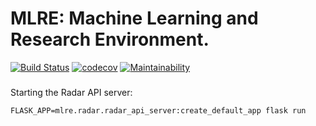 # MLRE: Machine Learning and Research Environment.
[![Build Status](https://travis-ci.com/cabrust/mlre.svg?branch=master)](https://travis-ci.com/cabrust/mlre)
[![codecov](https://codecov.io/gh/cabrust/mlre/branch/master/graph/badge.svg)](https://codecov.io/gh/cabrust/mlre)
[![Maintainability](https://api.codeclimate.com/v1/badges/fce3f41be52403aaa260/maintainability)](https://codeclimate.com/github/cabrust/mlre/maintainability)


###
Starting the Radar API server:
``` shell script
FLASK_APP=mlre.radar.radar_api_server:create_default_app flask run
```

